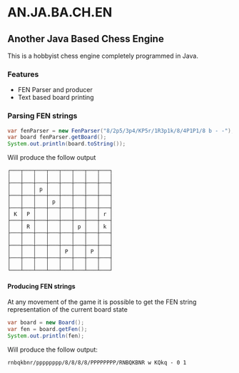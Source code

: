 # AN.JA.BA.CH.EN
## Another Java Based Chess Engine

This is a hobbyist chess engine completely programmed in Java.

### Features

* FEN Parser and producer
* Text based board printing

### Parsing FEN strings

```java
var fenParser = new FenParser("8/2p5/3p4/KP5r/1R3p1k/8/4P1P1/8 b - -");
var board fenParser.getBoard();
System.out.println(board.toString());
```

Will produce the follow output

```text
┌───┬───┬───┬───┬───┬───┬───┬───┐
│   │   │   │   │   │   │   │   │
├───┼───┼───┼───┼───┼───┼───┼───┤
│   │   │ p │   │   │   │   │   │
├───┼───┼───┼───┼───┼───┼───┼───┤
│   │   │   │ p │   │   │   │   │
├───┼───┼───┼───┼───┼───┼───┼───┤
│ K │ P │   │   │   │   │   │ r │
├───┼───┼───┼───┼───┼───┼───┼───┤
│   │ R │   │   │   │ p │   │ k │
├───┼───┼───┼───┼───┼───┼───┼───┤
│   │   │   │   │   │   │   │   │
├───┼───┼───┼───┼───┼───┼───┼───┤
│   │   │   │   │ P │   │ P │   │
├───┼───┼───┼───┼───┼───┼───┼───┤
│   │   │   │   │   │   │   │   │
└───┴───┴───┴───┴───┴───┴───┴───┘
```

#### Producing FEN strings

At any movement of the game it is possible to get the FEN string representation of the current board state

```java
var board = new Board();
var fen = board.getFen();
System.out.println(fen);
```

Will produce the follow output:

```text
rnbqkbnr/pppppppp/8/8/8/8/PPPPPPPP/RNBQKBNR w KQkq - 0 1
```
